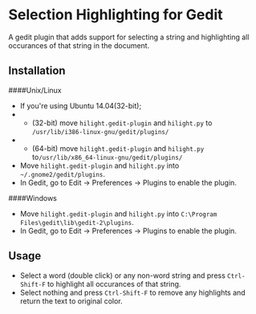 Selection Highlighting for Gedit
================================

A gedit plugin that adds support for selecting a string and highlighting all occurances of that string in the document.

Installation
--------------

####Unix/Linux
* If you're using Ubuntu 14.04(32-bit);
* * (32-bit) move `hilight.gedit-plugin` and `hilight.py` to `/usr/lib/i386-linux-gnu/gedit/plugins/` 
* * (64-bit) move `hilight.gedit-plugin` and `hilight.py` to`/usr/lib/x86_64-linux-gnu/gedit/plugins/`
* Move `hilight.gedit-plugin` and `hilight.py` into `~/.gnome2/gedit/plugins`.
* In Gedit, go to Edit &rarr; Preferences &rarr; Plugins to enable the plugin.

####Windows
* Move `hilight.gedit-plugin` and `hilight.py` into `C:\Program Files\gedit\lib\gedit-2\plugins`.
* In Gedit, go to Edit &rarr; Preferences &rarr; Plugins to enable the plugin.

Usage
--------

* Select a word (double click) or any non-word string and press `Ctrl-Shift-F` to highlight all occurances of that string.
* Select nothing and press `Ctrl-Shift-F` to remove any highlights and return the text to original color.
